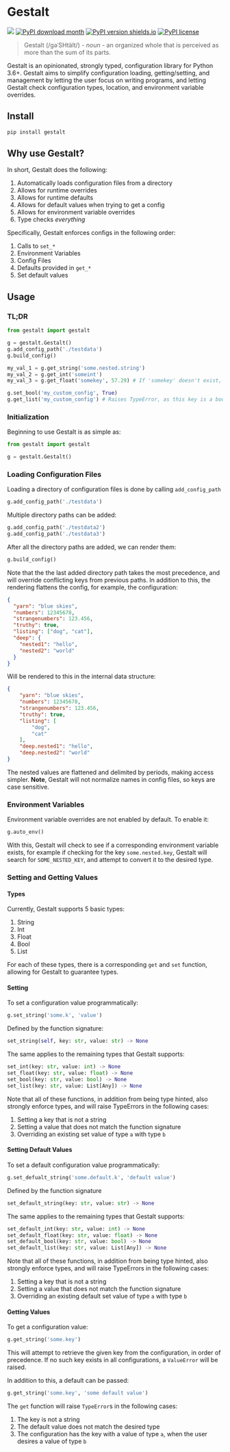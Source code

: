 # Gestalt

![](https://github.com/clear-street/gestalt/workflows/Python%20package/badge.svg) [![PyPI download month](https://img.shields.io/pypi/dm/gestalt-cfg.svg)](https://pypi.python.org/pypi/gestalt-cfg/) [![PyPI version shields.io](https://img.shields.io/pypi/v/gestalt-cfg.svg)](https://pypi.python.org/pypi/gestalt-cfg/) [![PyPI license](https://img.shields.io/pypi/l/gestalt-cfg.svg)](https://pypi.python.org/pypi/gestalt-cfg/)

> Gestalt (/ɡəˈSHtält/) - _noun_ - an organized whole that is perceived as more than the sum of its parts.

Gestalt is an opinionated, strongly typed, configuration library for Python 3.6+. Gestalt aims to simplify configuration loading, getting/setting, and management by letting the user focus on writing programs, and letting Gestalt check configuration types, location, and environment variable overrides.



## Install

```python
pip install gestalt
```

## Why use Gestalt?

In short, Gestalt does the following:

1. Automatically loads configuration files from a directory
2. Allows for runtime overrides
3. Allows for runtime defaults
4. Allows for default values when trying to get a config
5. Allows for environment variable overrides
6. Type checks _everything_

Specifically, Gestalt enforces configs in the following order:

1. Calls to `set_*`
2. Environment Variables
3. Config Files
4. Defaults provided in `get_*`
5. Set default values

## Usage

### TL;DR

```python
from gestalt import gestalt

g = gestalt.Gestalt()
g.add_config_path('./testdata')
g.build_config()

my_val_1 = g.get_string('some.nested.string')
my_val_2 = g.get_int('someint')
my_val_3 = g.get_float('somekey', 57.29) # If 'somekey' doesn't exist, retrun default value

g.set_bool('my_custom_config', True)
g.get_list('my_custom_config') # Raises TypeError, as this key is a bool, and we asked for a list
```

### Initialization

Beginning to use Gestalt is as simple as:

```python
from gestalt import gestalt

g = gestalt.Gestalt()
```

### Loading Configuration Files

Loading a directory of configuration files is done by calling `add_config_path`

```python
g.add_config_path('./testdata')
```

Multiple directory paths can be added:

```python
g.add_config_path('./testdata2')
g.add_config_path('./testdata3')
```

After all the directory paths are added, we can render them:

```python
g.build_config()
```

Note that the the last added directory path takes the most precedence, and will override conflicting keys from previous paths. In addition to this, the rendering flattens the config, for example, the configuration:

```json
{
  "yarn": "blue skies",
  "numbers": 12345678,
  "strangenumbers": 123.456,
  "truthy": true,
  "listing": ["dog", "cat"],
  "deep": {
    "nested1": "hello",
    "nested2": "world"
  }
}

```

Will be rendered to this in the internal data structure:

```json
{
    "yarn": "blue skies",
    "numbers": 12345678,
    "strangenumbers": 123.456,
    "truthy": true,
    "listing": [
        "dog",
        "cat"
    ],
    "deep.nested1": "hello",
    "deep.nested2": "world"
}

```

The nested values are flattened and delimited by periods, making access simpler. **Note**, Gestalt will not normalize names in config files, so keys are case sensitive.

### Environment Variables

Environment variable overrides are not enabled by default. To enable it:

```python
g.auto_env()
```

With this, Gestalt will check to see if a corresponding environment variable exists, for example if checking for the key `some.nested.key`, Gestalt will search for `SOME_NESTED_KEY`, and attempt to convert it to the desired type.

### Setting and Getting Values

#### Types

Currently, Gestalt supports 5 basic types:

1. String
2. Int
3. Float
4. Bool
5. List

For each of these types, there is a corresponding `get` and `set` function, allowing for Gestalt to guarantee types.

#### Setting

To set a configuration value programmatically:

```python
g.set_string('some.k', 'value')
```

Defined by the function signature:

```python
set_string(self, key: str, value: str) -> None
```

The same applies to the remaining types that Gestalt supports:

```python
set_int(key: str, value: int) -> None
set_float(key: str, value: float) -> None
set_bool(key: str, value: bool) -> None
set_list(key: str, value: List[Any]) -> None
```

Note that all of these functions, in addition from being type hinted, also strongly enforce types, and will raise TypeErrors in the following cases:

1. Setting a key that is not a string
2. Setting a value that does not match the function signature
3. Overriding an existing set value of type `a` with type `b`

#### Setting Default Values

To set a default configuration value programmatically:

```python
g.set_defualt_string('some.default.k', 'default value')
```
Defined by the function signature

```python
set_default_string(key: str, value: str) -> None
```
The same applies to the remaining types that Gestalt supports:

```python
set_default_int(key: str, value: int) -> None
set_default_float(key: str, value: float) -> None
set_default_bool(key: str, value: bool) -> None
set_default_list(key: str, value: List[Any]) -> None
```

Note that all of these functions, in addition from being type hinted, also strongly enforce types, and will raise TypeErrors in the following cases:

1. Setting a key that is not a string
2. Setting a value that does not match the function signature
3. Overriding an existing default set value of type `a` with type `b`

#### Getting Values

To get a configuration value:

```python
g.get_string('some.key')
```

This will attempt to retrieve the given key from the configuration, in order of precedence. If no such key exists in all configurations, a `ValueError` will be raised.

In addition to this, a default can be passed:

```python
g.get_string('some.key', 'some default value')
```

The `get` function will raise `TypeError`s in the following cases:

1. The key is not a string
2. The default value does not match the desired type
3. The configuration has the key with a value of type `a`, when the user desires a value of type `b`
